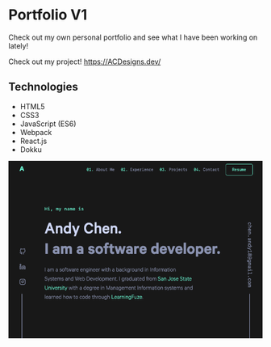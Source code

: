 # Portfolio V1

Check out my own personal portfolio and see what I have been working on lately!

Check out my project! https://ACDesigns.dev/

## Technologies
- HTML5
- CSS3
- JavaScript (ES6)
- Webpack
- React.js
- Dokku

<img src='https://raw.githubusercontent.com/andychen97/portfolio_v1/main/server/public/images/homepage.png' alt='homepage view'>

